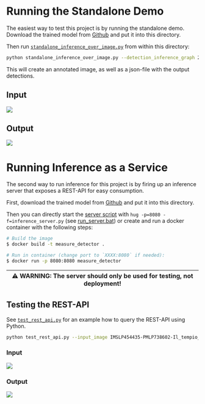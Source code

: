 # Running the Standalone Demo
The easiest way to test this project is by running the standalone demo. 
Download the trained model from [Github](https://github.com/OMR-Research/MeasureDetector/releases/download/v1.0/2019-04-24_faster-rcnn_inception-resnet-v2.pb) and put it into this directory.

Then run [`standalone_inference_over_image.py`](standalone_inference_over_image.py) from within this directory:

```bash
python standalone_inference_over_image.py --detection_inference_graph 2019-04-24_faster-rcnn_inception-resnet-v2.pb --input_image IMSLP454437-PMLP738602-Il_tempio_d_amore_Scene2-0002.jpg --output_result output_detections.json
```

This will create an annotated image, as well as a json-file with the output detections.


## Input
![](IMSLP454437-PMLP738602-Il_tempio_d_amore_Scene2-0002.jpg)

## Output
![](IMSLP454437-PMLP738602-Il_tempio_d_amore_Scene2-0002_bboxes.jpg)


# Running Inference as a Service
The second way to run inference for this project is by firing up an inference server that exposes a REST-API for easy consumption.

First, download the trained model from [Github](https://github.com/OMR-Research/MeasureDetector/releases/download/v1.0/2019-04-24_faster-rcnn_inception-resnet-v2.pb) and put it into this directory.

Then you can directly start the [server script](inference_server.py) with `hug -p=8080 -f=inference_server.py` (see [run_server.bat](run_server.bat)) or create and run a docker container with the following steps: 

```bash
# Build the image
$ docker build -t measure_detector .

# Run in container (change port to `XXXX:8080` if needed):
$ docker run -p 8080:8080 measure_detector
```

| ⚠️ WARNING: The server should only be used for testing, not deployment! |
| --- |

## Testing the REST-API

See [`test_rest_api.py`](test_rest_api.py) for an example how to query the REST-API using Python.

```bash
python test_rest_api.py --input_image IMSLP454435-PMLP738602-Il_tempio_d_amore_Sinfonia-0011.jpg
```

### Input
![](IMSLP454435-PMLP738602-Il_tempio_d_amore_Sinfonia-0011.jpg)

### Output
![](IMSLP454435-PMLP738602-Il_tempio_d_amore_Sinfonia-0011_bboxes.jpg)